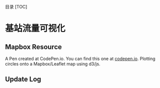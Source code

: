 目录
[TOC]

# 基站流量可视化
## Mapbox Resource
A Pen created at CodePen.io. You can find this one at [codepen.io](http://codepen.io/alandunning/pen/aOwVON). Plotting circles onto a Mapbox/Leaflet map using d3/js.
## Update Log


